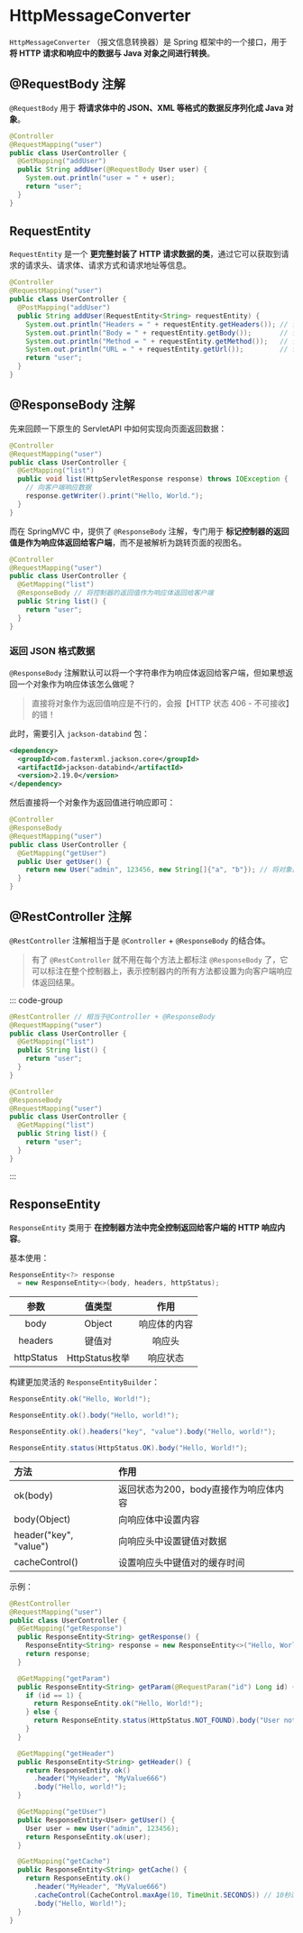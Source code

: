 # HttpMessageConverter

`HttpMessageConverter` （报文信息转换器）是 Spring 框架中的一个接口，用于 **将 HTTP 请求和响应中的数据与 Java 对象之间进行转换**。



## @RequestBody 注解

`@RequestBody` 用于 **将请求体中的 JSON、XML 等格式的数据反序列化成 Java 对象**。

```java {5}
@Controller
@RequestMapping("user")
public class UserController {
  @GetMapping("addUser")
  public String addUser(@RequestBody User user) {
    System.out.println("user = " + user);
    return "user";
  }
}
```



## RequestEntity

`RequestEntity` 是一个 **更完整封装了 HTTP 请求数据的类**，通过它可以获取到请求的请求头、请求体、请求方式和请求地址等信息。

```java {5}
@Controller
@RequestMapping("user")
public class UserController {
  @PostMapping("addUser")
  public String addUser(RequestEntity<String> requestEntity) {
    System.out.println("Headers = " + requestEntity.getHeaders()); // 请求头
    System.out.println("Body = " + requestEntity.getBody());       // 请求体
    System.out.println("Method = " + requestEntity.getMethod());   // 请求方式
    System.out.println("URL = " + requestEntity.getUrl());         // 请求地址
    return "user";
  }
}
```



## @ResponseBody 注解

先来回顾一下原生的 ServletAPI 中如何实现向页面返回数据：

```java {7}
@Controller
@RequestMapping("user")
public class UserController {
  @GetMapping("list")
  public void list(HttpServletResponse response) throws IOException {
    // 向客户端响应数据
    response.getWriter().print("Hello, World.");
  }
}
```

而在 SpringMVC 中，提供了 `@ResponseBody` 注解，专门用于 **标记控制器的返回值是作为响应体返回给客户端**，而不是被解析为跳转页面的视图名。

```java {5}
@Controller
@RequestMapping("user")
public class UserController {
  @GetMapping("list")
  @ResponseBody // 将控制器的返回值作为响应体返回给客户端
  public String list() {
    return "user";
  }
}
```



### 返回 JSON 格式数据

 `@ResponseBody` 注解默认可以将一个字符串作为响应体返回给客户端，但如果想返回一个对象作为响应体该怎么做呢？

>直接将对象作为返回值响应是不行的，会报【HTTP 状态 406 - 不可接收】的错！

此时，需要引入 `jackson-databind` 包：

```xml
<dependency>
  <groupId>com.fasterxml.jackson.core</groupId>
  <artifactId>jackson-databind</artifactId>
  <version>2.19.0</version>
</dependency>
```

然后直接将一个对象作为返回值进行响应即可：

```java {7}
@Controller
@ResponseBody
@RequestMapping("user")
public class UserController {
  @GetMapping("getUser")
  public User getUser() {
    return new User("admin", 123456, new String[]{"a", "b"}); // 将对象直接返回
  }
}
```



## @RestController 注解

`@RestController` 注解相当于是 `@Controller` + `@ResponseBody` 的结合体。

>有了 `@RestController` 就不用在每个方法上都标注 `@ResponseBody` 了，它可以标注在整个控制器上，表示控制器内的所有方法都设置为向客户端响应体返回结果。

::: code-group

```java [@RestController] {1}
@RestController // 相当于@Controller + @ResponseBody
@RequestMapping("user")
public class UserController {
  @GetMapping("list")
  public String list() {
    return "user";
  }
}
```

```java [@Controller] {1,2}
@Controller
@ResponseBody
@RequestMapping("user")
public class UserController {
  @GetMapping("list")
  public String list() {
    return "user";
  }
}
```

:::



## ResponseEntity

`ResponseEntity` 类用于 **在控制器方法中完全控制返回给客户端的 HTTP 响应内容**。

基本使用：

```java
ResponseEntity<?> response 
  = new ResponseEntity<>(body, headers, httpStatus);
```

|    参数    |     值类型     |     作用     |
| :--------: | :------------: | :----------: |
|    body    |     Object     | 响应体的内容 |
|  headers   |     键值对     |    响应头    |
| httpStatus | HttpStatus枚举 |   响应状态   |

构建更加灵活的 `ResponseEntityBuilder`：

```java
ResponseEntity.ok("Hello, World!");

ResponseEntity.ok().body("Hello, world!");

ResponseEntity.ok().headers("key", "value").body("Hello, world!");

ResponseEntity.status(HttpStatus.OK).body("Hello, World!");
```

| 方法                   | 作用                                  |
| :--------------------- | :------------------------------------ |
| ok(body)               | 返回状态为200，body直接作为响应体内容 |
| body(Object)           | 向响应体中设置内容                    |
| header("key", "value") | 向响应头中设置键值对数据              |
| cacheControl()         | 设置响应头中键值对的缓存时间          |



示例：

```java {6,13,15,21-23,29,36}
@RestController
@RequestMapping("user")
public class UserController {
  @GetMapping("getResponse")
  public ResponseEntity<String> getResponse() {
    ResponseEntity<String> response = new ResponseEntity<>("Hello, World!", HttpStatus.OK);
    return response;
  }

  @GetMapping("getParam")
  public ResponseEntity<String> getParam(@RequestParam("id") Long id) {
    if (id == 1) {
      return ResponseEntity.ok("Hello, World!");
    } else {
      return ResponseEntity.status(HttpStatus.NOT_FOUND).body("User not found");
    }
  }

  @GetMapping("getHeader")
  public ResponseEntity<String> getHeader() {
    return ResponseEntity.ok()
      .header("MyHeader", "MyValue666")
      .body("Hello, world!");
  }

  @GetMapping("getUser")
  public ResponseEntity<User> getUser() {
    User user = new User("admin", 123456);
    return ResponseEntity.ok(user);
  }

  @GetMapping("getCache")
  public ResponseEntity<String> getCache() {
    return ResponseEntity.ok()
      .header("MyHeader", "MyValue666")
      .cacheControl(CacheControl.maxAge(10, TimeUnit.SECONDS)) // 10秒过期
      .body("Hello, World!");
  }
}
```


